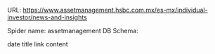 URL: https://www.assetmanagement.hsbc.com.mx/es-mx/individual-investor/news-and-insights

Spider name: assetmanagement
DB Schema:

date
title
link
content
